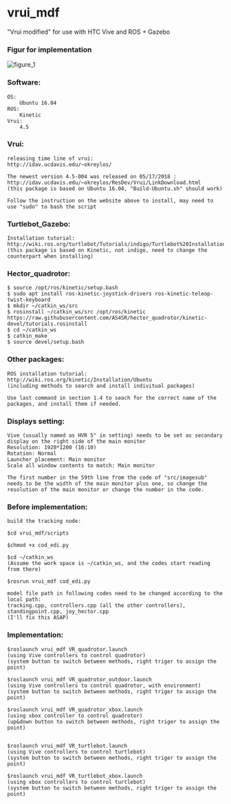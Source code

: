 # vrui_mdf
"Vrui modified" for use with HTC Vive and ROS + Gazebo 


### Figur for implementation

![figure_1](https://user-images.githubusercontent.com/24307076/42660737-0c8e63b0-85fa-11e8-95ff-bbf9ec9a4d53.png)

### Software:

	OS:
		Ubuntu 16.04
	ROS:
		Kinetic
	Vrui:
		4.5


### Vrui:
	releasing time line of vrui: 
	http://idav.ucdavis.edu/~okreylos/

	The newest version 4.5-004 was released on 05/17/2018 :
	http://idav.ucdavis.edu/~okreylos/ResDev/Vrui/LinkDownload.html
	(this package is based on Ubuntu 16.04, "Build-Ubuntu.sh" should work)

	Follow the instruction on the website above to install, may need to use "sudo" to bash the script


### Turtlebot_Gazebo:

	Installation tutorial: http://wiki.ros.org/turtlebot/Tutorials/indigo/Turtlebot%20Installation
	(this package is based on Kinetic, not indigo, need to change the counterpart when installing)

### Hector_quadrotor:

	$ source /opt/ros/kinetic/setup.bash
	$ sudo apt install ros-kinetic-joystick-drivers ros-kinetic-teleop-twist-keyboard
	$ mkdir ~/catkin_ws/src
	$ rosinstall ~/catkin_ws/src /opt/ros/kinetic https://raw.githubusercontent.com/AS4SR/hector_quadrotor/kinetic-devel/tutorials.rosinstall
	$ cd ~/catkin_ws
	$ catkin_make
	$ source devel/setup.bash

### Other packages:

	ROS installation tutorial: http://wiki.ros.org/kinetic/Installation/Ubuntu
	(including methods to search and install indivitual packages)

	Use last command in section 1.4 to seach for the correct name of the packages, and install them if needed.

### Displays setting:
	
	Vive (usually named as HVR 5" in setting) needs to be set as secondary display on the right side of the main moniter
	Resolution: 1920*1200 (16:10)
	Rotation: Normal
	Launcher placement: Main monitor
	Scale all window contents to match: Main monitor

	The first number in the 59th line from the code of "src/imagesub" needs to be the width of the main monitor plus one, so change the resolution of the main monitor or change the number in the code.

	
### Before implementation:

	build the tracking node:

	$cd vrui_mdf/scripts

	$chmod +x cod_edi.py

	$cd ~/catkin_ws
	(Assume the work space is ~/catkin_ws, and the codes start reading from there)

	$rosrun vrui_mdf cod_edi.py

	model file path in following codes need to be changed according to the local path:
	tracking.cpp, controllers.cpp (all the other controllers), standingpoint.cpp, joy_hector.cpp
	(I'll fix this ASAP)

### Implementation:
	
	$roslaunch vrui_mdf VR_quadrotor.launch
	(using Vive controllers to control quadrotor)
	(system button to switch between methods, right triger to assign the point)

	$roslaunch vrui_mdf VR_quadrotor_outdoor.launch
	(using Vive controllers to control quadrotor, with environment)
	(system button to switch between methods, right triger to assign the point)

	$roslaunch vrui_mdf VR_quadrotor_xbox.launch
	(using xbox controller to control quadrotor)
	(up&down button to switch between methods, right triger to assign the point)


	$roslaunch vrui_mdf VR_turtlebot.launch
	(using Vive controllers to control turtlebot)
	(system button to switch between methods, right triger to assign the point)

	$roslaunch vrui_mdf VR_turtlebot_xbox.launch
	(using xbox controllers to control turtlebot)
	(system button to switch between methods, right triger to assign the point)
